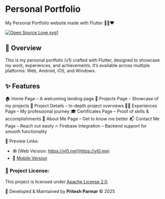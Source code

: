 # Personal Portfolio

My Personal Portfolio website made with Flutter 🍃🍒❤️

[![Open Source Love svg1](https://badges.frapsoft.com/os/v3/open-source.svg?v=103)](#)


## 📑 Overview

This is my personal portfolio (v1) crafted with Flutter, designed to showcase my work, experiences, and achievements.
It’s available across multiple platforms: Web, Android, iOS, and Windows.


✨ Features
------------------------------------------------------------------
🏠 Home Page – A welcoming landing page
💼 Projects Page – Showcase of my projects
📑 Project Details – In-depth project overviews
🧑‍💻 Experiences Page – My professional journey
🎓 Certificates Page – Proof of skills & accomplishments
🙋 About Me Page – Get to know me better
📬 Contact Me Page – Reach out easily
🔥 Firebase Integration – Backend support for smooth functionality

🔗 Preview Links:

- 🕸️ [Web Version: https://yl0.me](https://yl0.me)
- 📱 [Mobile Version](http://u.pc.cd/oJ17)

### 🪪 Project License:
This project is licensed under [Apache License 2.0](LICENSE).


📌 Developed & Maintained by **Pritesh Parmar**
©️ 2025